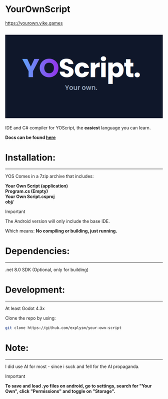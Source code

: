 # YourOwnScript

https://yourown.yike.games

![YOScript. Your Own](images/YourOwn.png)
---
IDE and C# compiler for YOScript, the **easiest** language you can learn.

**Docs can be found [here](https://yourown.yike.games/docs.html)**

# Installation:
---
YOS Comes in a 7zip archive that includes:

**Your Own Script (application)**<br>
**Program.cs (Empty)**<br>
**Your Own Script.csproj**<br>
**obj/**<br>

> [!IMPORTANT]
>
> The Android version will only include the base IDE.<br>
>
> Which means: **No compiling or building, just running.**

# Dependencies:
---
.net 8.0 SDK (Optional, only for building)

# Development:
---
At least Godot 4.3x



Clone the repo by using:

```bash
git clone https://github.com/explysm/your-own-script
```

# Note:
---
I did use AI for most - since i suck and fell for the AI propaganda.

> [!IMPORTANT]
>
> **To save and load .yo files on android, go to settings, search for "Your Own", click "Permissions" and toggle on "Storage".**
